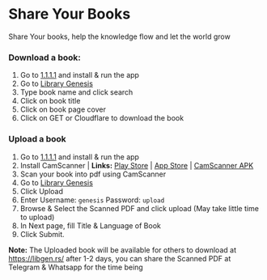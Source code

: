 # Share Your Books
Share Your books, help the knowledge flow and let the world grow


### Download a book:
1. Go to [1.1.1.1](https://1.1.1.1) and install & run the app
2. Go to [Library Genesis][libgen]
3. Type book name and click search
4. Click on book title
5. Click on book page cover
6. Click on GET or Cloudflare to download the book


### Upload a book
1. Go to [1.1.1.1](https://1.1.1.1) and install & run the app
2. Install CamScanner | **Links:** [Play Store](https://play.google.com/store/apps/details?id=com.intsig.camscanner) | [App Store](https://apps.apple.com/us/app/camscanner-pdf-scanner-app/id388627783) | [CamScanner APK](https://www.apkmirror.com/apk/camsoft-information/camscanner-phone-pdf-creator/) 
3. Scan your book into pdf using CamScanner
4. Go to [Library Genesis][libgen]
5. Click Upload
6. Enter Username: `genesis` Password: `upload`
7. Browse & Select the Scanned PDF and click upload (May take little time to upload)
8. In Next page, fill Title & Language of Book
9. Click Submit.

**Note:** The Uploaded book will be available for others to download at https://libgen.rs/ after 1-2 days, you can share the Scanned PDF at Telegram & Whatsapp for the time being


[libgen]: https://libgen.rs "Library Genesis"
